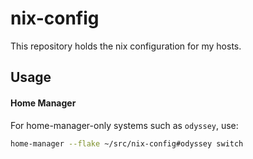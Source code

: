 # nix-config

This repository holds the nix configuration for my hosts.

## Usage

#### Home Manager

For home-manager-only systems such as `odyssey`, use:

```bash
home-manager --flake ~/src/nix-config#odyssey switch
```
